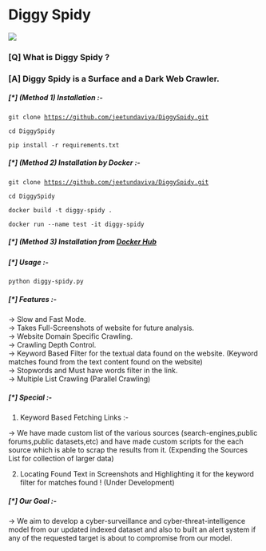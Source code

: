 <h1><b>Diggy Spidy</b></h1>
<img src="https://user-images.githubusercontent.com/56348104/190194186-f85ea513-227c-424f-9ee6-47f649b33595.png">
<h3><b>[Q] What is Diggy Spidy ?</b></h3>

<h3><b>[A] Diggy Spidy is a Surface and a Dark Web Crawler.</b></h3>

<h5><b>[*] (Method 1) Installation :-</b></h5>

<code>git clone https://github.com/jeetundaviya/DiggySpidy.git</code>

<code>cd DiggySpidy</code>

<code>pip install -r requirements.txt</code>

<h5><b>[*] (Method 2) Installation by Docker :-</b></h5>

<code>git clone https://github.com/jeetundaviya/DiggySpidy.git</code>

<code>cd DiggySpidy</code>

<code>docker build -t diggy-spidy .</code>

<code>docker run --name test -it diggy-spidy</code>

<h5><b>[*] (Method 3) Installation from <a href="https://hub.docker.com/repository/docker/jeetundaviya/diggy-spidy">Docker Hub</a></b></h5>

<h5><b>[*] Usage :-</b></h5>

<code>python diggy-spidy.py</code>

<h5><b>[*] Features :-</b></h5>

-> Slow and Fast Mode.<br>
-> Takes Full-Screenshots of website for future analysis.<br>
-> Website Domain Specific Crawling.<br>
-> Crawling Depth Control.<br>
-> Keyword Based Filter for the textual data found on the website. (Keyword matches found from the text content found on the website)<br>
-> Stopwords and Must have words filter in the link.<br>
-> Multiple List Crawling (Parallel Crawling)<br>

<h5><b>[*] Special :-</b></h5>

1) Keyword Based Fetching Links :-

-> We have made custom list of the various sources (search-engines,public forums,public datasets,etc) and have made custom scripts for the each source which is able to scrap the results from it. (Expending the Sources List for collection of larger data)

2) Locating Found Text in Screenshots and Highlighting it for the keyword filter for matches found ! (Under Development)
	
<h5><b>[*] Our Goal :-</b></h5>

-> We aim to develop a cyber-surveillance and cyber-threat-intelligence model from our updated indexed dataset and also to built an alert system if any of the requested target is about to compromise from our model.